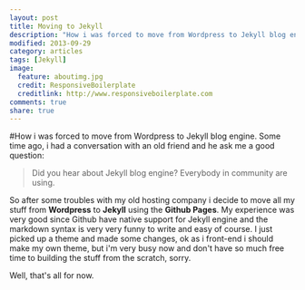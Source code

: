 ```yaml
---
layout: post
title: Moving to Jekyll
description: "How i was forced to move from Wordpress to Jekyll blog engine."
modified: 2013-09-29
category: articles
tags: [Jekyll]
image:
  feature: aboutimg.jpg
  credit: ResponsiveBoilerplate
  creditlink: http://www.responsiveboilerplate.com
comments: true  
share: true
---
```

#How i was forced to move from Wordpress to Jekyll blog engine.
Some time ago, i had a conversation with an old friend and he ask me a good question:
> Did you hear about Jekyll blog engine?
> Everybody in community are using.

So after some troubles with my old hosting company i decide to move all my stuff from **Wordpress** to **Jekyll** using the **Github Pages**.
My experience was very good since Github have native support for Jekyll engine and the markdown syntax is very very funny to write and easy of course.
I just picked up a theme and made some changes, ok as i front-end i should make my own theme, but i'm very busy now and don't have so much free time to building the stuff from the scratch, sorry.

Well, that's all for now.

